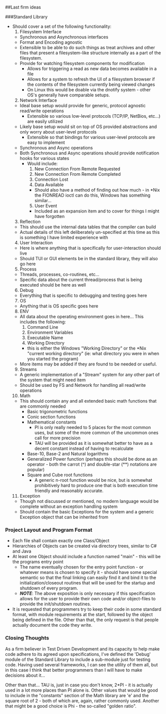 ##Last firm ideas

###Standard Library
  * Should cover a set of the following functionality:
    1. Filesystem Interface
	  * Synchronous and Asynchronous interfaces
	  * Format and Encoding agnostic
	  * Extensible to be able to do such things as treat archives and other files that present a filesystem-like structure internally as a part of the filesystem.
	  * Provide for watching filesystem components for modification
	    * Allows for triggering a read as new data becomes available in a file
		* Allows for a system to refresh the UI of a filesystem browser if the contents of the filesystem currently being viewed changes
		* On Linux this would be doable via the dnotify system - other OS's generally have comparable setups.
	2. Network Interface
	  * Ideal base setup would provide for generic, protocol agnostic read/write operations
	    * Extensible so various low-level protocols (TCP/IP, NetBios, etc...) are easily utilized
	  * Likely base setup would sit on top of OS provided abstractions and only worry about user-level protocols
	    * Extensible so that bindings for various user-level protocols are easy to implement
	  * Synchronous and Async operations
	  * Both Synchronous and Async operations should provide notification hooks for various states
	    * Would include:
		  1. New Connection From Remote Requested
		  2. New Connection From Remote Completed
		  3. Connection Lost
		  4. Data Available
		    * Should also have a method of finding out how much - in *Nix the FIONREAD ioctl can do this, Windows has something similar...
		  5. User Event
		    * Included as an expansion item and to cover for things I might have forgotten
	3. Reflection
	  * This should use the internal data tables that the compiler can build
	  * Actual details of this left deliberately un-specified at this time as this is something I have limited experience with
	4. User Interaction
	  * Here is where anything that is specifically for user-interaction should live
	  * Should TUI or GUI elements be in the standard library, they will also go here
	5. Process
	  * Threads, processes, co-routines, etc...
	  * Specific data about the current thread/process that is being executed should be here as well
	6. Debug
	  * Everything that is specific to debugging and testing goes here
	7. OS
	  * Anything that is OS specific goes here
	8. ENV
	  * All data about the operating environment goes in here... This includes the following:
	    1. Command Line
		2. Environment Variables
		3. Executable Name
		4. Working Directory
		  * this is either the Windows "Working Directory" or the *Nix "current working directory" (ie: what directory you were in when you started the program)
	  * More items may be added if they are found to be needed or useful.
	9. Streams
	  * A generic implementation of a "Stream" system for any other part of the system that might need item
	  * Should be used by FS and Network for handling all read/write operations
	10. Math
	  * This should contain any and all extended basic math functions that are commonly needed
	    * Basic trigonometric functions
		* Conic section functions
		* Mathematical constants
		  * PI is only really needed to 5 places for the most common uses, but some of the more common of the uncommon ones call for more precision
		  * TAU will be provided as it is somewhat better to have as a decent constant instead of having to recalculate
		* Base-10, Base-2 and Natural logarithms
		* Generalized Power function (perhaps this should be done as an operator - both the carrot (^) and double-star (**) notations are popular)
		* Square and Cube root functions
		  * A generic n-root function would be nice, but is somewhat prohibitively hard to produce one that is both execution time friendly and reasonably accurate.
	11. Exception
      * Though not discussed or mentioned, no modern language would be complete without an exception handling system
      * Should contain the basic Exceptions for the system and a generic Exception object that can be inherited from
	  
### Project Layout and Program Format
  * Each file shall contain exactly one Class/Object
  * Hierarchies of Objects can be created via directory trees, similar to C# and Java
  * At least one Object should include a function named "main" - this will be the programs entry point
    * The name eventually chosen for the entry point function - or whatever means is chosen to specify it - should have some special semantic so that the final linking can easily find it and bind it to the initialization/closeout routines that will be used for the startup and shutdown of every program.
	* ___NOTE___: The above exposition is only necessary if this specification allows for the user to provide their own code and/or object-files to provide the init/shutdown routines.
  * It is requested that programmers try to keep their code in some standard format, with module requirements at the start, followed by the object being defined in the file. Other than that, the only request is that people actually document the code they write.

### Closing Thoughts
As a firm believer in Test Driven Development and its capacity to help make code adhere to its agreed upon specifications, I've defined the 'Debug' module of the Standard Library to include a sub-module just for testing code. Having used several frameworks, I can see the utility of them all, but in this case I think that better programmers than I will have to make decisions about it...
	
Other than that... TAU is, just in case you don't know, 2*PI - it is actually used in a lot more places than PI alone is. Other values that would be good to include in the "constants" section of the Math library are 'e' and the square root of 2 - both of which are, again, rather commonly used. Another that might be a good choice is Phi - the so-called "golden ratio".
	